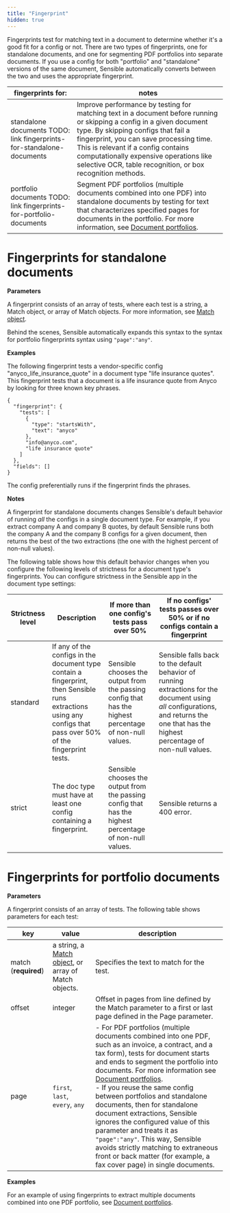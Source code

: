 ```yaml
---
title: "Fingerprint"
hidden: true
---
```

Fingerprints test for matching text in a document to determine whether it's a good fit for a config or not.  There are two types of fingerprints, one for standalone documents, and one for segmenting PDF portfolios into separate documents. If you use a config for both  "portfolio" and "standalone" versions of the same document, Sensible automatically converts between the two and uses the appropriate fingerprint.

| fingerprints for:                                            | notes                                                        |
| ------------------------------------------------------------ | ------------------------------------------------------------ |
| standalone documents TODO: link fingerprints-for-standalone-documents | Improve performance by testing for matching text in a document before running or skipping a config in a given document type. By skipping configs that fail a fingerprint, you can save processing time. This is relevant if a config contains computationally expensive operations like selective OCR, table recognition, or box recognition methods. |
| portfolio documents TODO: link fingerprints-for-portfolio-documents | Segment PDF portfolios (multiple documents combined into one PDF) into standalone documents by testing for text that characterizes specified pages for documents in the portfolio. For more information, see [Document portfolios](doc:portfolio). |



Fingerprints for standalone documents
====

**Parameters**

A fingerprint consists of an array of tests, where each test is a string, a Match object, or array of Match objects. For more information, see [Match object](doc:match).

 Behind the scenes, Sensible automatically expands this syntax to the syntax for portfolio fingerprints syntax using `"page":"any"`. 

**Examples**

The following fingerprint tests a vendor-specific config "anyco_life_insurance_quote" in a document type "life insurance quotes". This fingerprint tests that a document is a life insurance quote from Anyco by looking for three known key phrases. 

```
{
  "fingerprint": {
    "tests": [
      {
        "type": "startsWith",
        "text": "anyco"
      },
      "info@anyco.com",
      "life insurance quote"
    ]
  },
  "fields": []
}
```

The config preferentially runs if the fingerprint finds the phrases.  

**Notes**

A fingerprint for standalone documents changes Sensible's default behavior of running *all* the configs in a single document type. For example, if you extract company A and company B quotes, by default Sensible runs both the company A and the company B configs for a given document, then returns the best of the two extractions (the one with the highest percent of non-null values). 

The following table shows how this default behavior changes when you configure the following levels of strictness for a document type's fingerprints. You can configure strictness in the Sensible app in the document type settings:

| Strictness level | Description                                                  | If more than one config's tests pass over 50%                | If no configs' tests passes over 50% or if no configs contain a fingerprint |
| ---------------- | ------------------------------------------------------------ | ------------------------------------------------------------ | ------------------------------------------------------------ |
| standard         | If any of the configs in the document type contain a fingerprint, then Sensible runs extractions using any configs that pass over 50% of the fingerprint tests. | Sensible chooses the output from the passing config that has the highest percentage of non-null values. | Sensible falls back to the default behavior of running extractions for the document using *all* configurations, and returns the one that has the highest percentage of non-null values. |
| strict           | The doc type must have at least one config containing a fingerprint. | Sensible chooses the output from the passing config that has the highest percentage of non-null values. | Sensible returns a 400 error.                                |




Fingerprints for portfolio documents
====

**Parameters**

A fingerprint consists of an array of tests. The following table shows parameters for each test:

| key                  | value                                                        | description                                                  |
| -------------------- | ------------------------------------------------------------ | ------------------------------------------------------------ |
| match (**required**) | a string, a [Match object](doc:match), or array of Match objects. | Specifies the text to match for the test.                    |
| offset               | integer                                                      | Offset in pages from line defined by the Match parameter to a first or last page defined in the Page parameter. |
| page                 | `first`, `last`, `every`, `any`                              | - For PDF portfolios (multiple documents combined into one PDF, such as an invoice, a contract, and a tax form), tests for document starts and ends to segment the portfolio into documents. For more information see [Document portfolios](doc:portfolio). <br/>-  If you reuse the same config between portfolios and standalone documents, then for standalone document extractions, Sensible ignores the configured value of this parameter and treats it as  `"page":"any"`. This way, Sensible avoids strictly matching to extraneous front or back matter (for example, a fax cover page) in single documents. |

**Examples**

For an example of using fingerprints to extract multiple documents combined into one PDF portfolio, see [Document portfolios](doc:portfolio).
